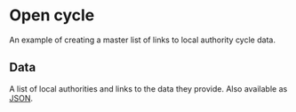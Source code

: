 # Open cycle
An example of creating a master list of links to local authority cycle data.

## Data

A list of local authorities and links to the data they provide. Also available as [JSON](data/list.json).
